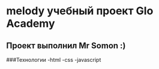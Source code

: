 # melody учебный проект Glo Academy
## Проект выполнил Mr Somon :)
###Технологии
-html
-css
-javascript
